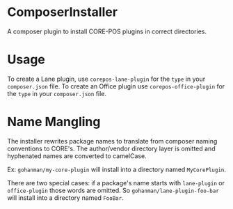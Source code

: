 # ComposerInstaller
A composer plugin to install CORE-POS plugins in correct directories.

# Usage
To create a Lane plugin, use `corepos-lane-plugin` for the `type` in
your `composer.json` file. To create an Office plugin use
`corepos-office-plugin` for the `type` in your `composer.json` file.

# Name Mangling
The installer rewrites package names to translate from composer naming
conventions to CORE's. The author/vendor directory layer is omitted
and hyphenated names are converted to camelCase.

Ex: `gohanman/my-core-plugin` will install into a directory named
`MyCorePlugin`.

There are two special cases: if a package's name starts with
`lane-plugin` or `office-plugin` those words are omitted.
So `gohanman/lane-plugin-foo-bar` will install into a directory
named `FooBar`.
